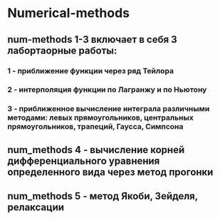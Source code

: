 # Numerical-methods
## num-methods 1-3 включает в себя 3 лабортаорные работы:
###  1 - приближение функции через ряд Тейлора
###  2 - интерполяция функции по Лагранжу и по Ньютону
###  3 - приближенное вычисление интеграла различными методами: левых прямоугольников, центральных прямоугольников, трапеций, Гаусса, Симпсона

## num_methods 4 - вычисление корней дифференциального уравнения определенного вида через метод прогонки
## num_methods 5 - метод Якоби, Зейделя, релаксации
